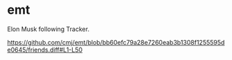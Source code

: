 # emt
Elon Musk following Tracker.

https://github.com/cmj/emt/blob/bb60efc79a28e7260eab3b1308f1255595de0645/friends.diff#L1-L50
